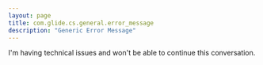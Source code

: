 ```yaml
---
layout: page
title: com.glide.cs.general.error_message
description: "Generic Error Message"
---
```

I'm having technical issues and won't be able to continue this conversation.